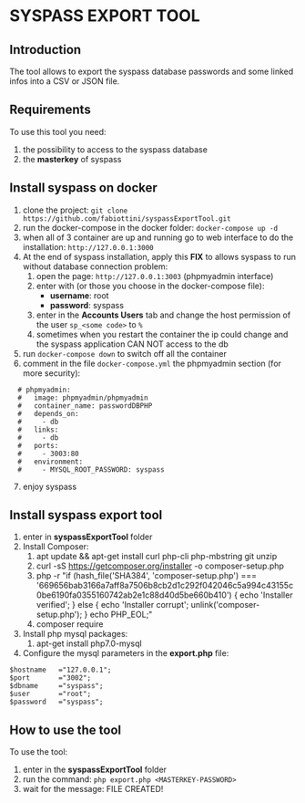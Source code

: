 # SYSPASS EXPORT TOOL

## Introduction

The tool allows to export the syspass database passwords and some linked infos into a CSV or JSON file.

## Requirements

To use this tool you need:

1. the possibility to access to the syspass database
2. the **masterkey** of syspass

## Install syspass on docker

1. clone the project: ``git clone https://github.com/fabiottini/syspassExportTool.git``
2. run the docker-compose in the docker folder: ``docker-compose up -d``
3. when all of 3 container are up and running go to web interface to do the installation: ``http://127.0.0.1:3000``
4. At the end of syspass installation, apply this **FIX** to allows syspass to run without database connection problem:
    1. open the page: ``http://127.0.0.1:3003`` (phpmyadmin interface)
    2. enter with (or those you choose in the docker-compose file): 
        - **username**: root
        - **password**: syspass 
    3. enter in the **Accounts Users** tab and change the host permission of the user ``sp_<some code>`` to ``%``
    4. sometimes when you restart the container the ip could change and the syspass application CAN NOT access to the db
5. run ``docker-compose down`` to switch off all the container
6. comment in the file ``docker-compose.yml`` the phpmyadmin section (for more security):
```
  # phpmyadmin: 
  #   image: phpmyadmin/phpmyadmin
  #   container_name: passwordDBPHP
  #   depends_on:
  #     - db
  #   links: 
  #     - db
  #   ports:
  #     - 3003:80
  #   environment:
  #     - MYSQL_ROOT_PASSWORD: syspass
```
7. enjoy syspass

## Install syspass export tool

1. enter in **syspassExportTool** folder
2. Install Composer:
    1. apt update && apt-get install curl php-cli php-mbstring git unzip
    2. curl -sS https://getcomposer.org/installer -o composer-setup.php
    3. php -r "if (hash_file('SHA384', 'composer-setup.php') === '669656bab3166a7aff8a7506b8cb2d1c292f042046c5a994c43155c0be6190fa0355160742ab2e1c88d40d5be660b410') { echo 'Installer verified'; } else { echo 'Installer corrupt'; unlink('composer-setup.php'); } echo PHP_EOL;"
    4. composer require
3. Install php mysql packages:
    1. apt-get install php7.0-mysql
4. Configure the mysql parameters in the **export.php** file:
```
$hostname   ="127.0.0.1";
$port       ="3002";
$dbname     ="syspass";
$user       ="root";
$password   ="syspass";
```

## How to use the tool

To use the tool:
1. enter in the **syspassExportTool** folder
2. run the command: ``php export.php <MASTERKEY-PASSWORD>``
3. wait for the message: FILE CREATED!
